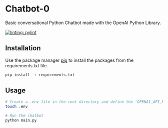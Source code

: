 # Chatbot-0
Basic conversational Python Chatbot made with the OpenAI Python Library.

[![linting: pylint](https://img.shields.io/badge/linting-pylint-yellowgreen)](https://github.com/pylint-dev/pylint)

## Installation

Use the package manager [pip](https://pip.pypa.io/en/stable/) to install the packages from the requirements.txt file.

```bash
pip install -r requirements.txt
```

## Usage

```bash
# Create a .env file in the root directory and define the 'OPENAI_API_KEY' in it
touch .env

# Run the chatbot
python main.py
```
